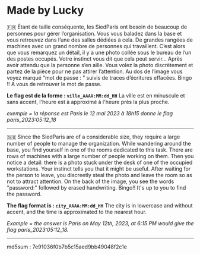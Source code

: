 # Made by Lucky

🇫🇷  Étant de taille conséquente, les SiedParis ont besoin de beaucoup de personnes pour gérer l’organisation. Vous vous baladez dans la base et vous retrouvez dans l’une des salles dédiées à cela. De grandes rangées de machines avec un grand nombre de personnes qui travaillent. C’est alors que vous remarquez un détail, il y a une photo collée sous le bureau de l’un des postes occupés. Votre instinct vous dit que cela peut servir… Après avoir attendu que la personne s’en aille. Vous volez la photo discrètement et partez de la pièce pour ne pas attirer l’attention.
Au dos de l’image vous voyez marqué “mot de passe : ”  suivis de traces d’écritures effacées. Bingo !! A vous de retrouver le mot de passe.


**Le flag est de la forme : `ville_AAAA:MM:dd_HH`**
La ville est en minuscule et sans accent, l'heure est à approximé à l'heure près la plus proche. 

*exemple = la réponse est Paris le 12 mai 2023 à 18h15 donne le flag paris_2023:05:12_18*


--------------------------------------------------------------------------------------------------------------

🇬🇧 Since the SiedParis are of a considerable size, they require a large number of people to manage the organization. While wandering around the base, you find yourself in one of the rooms dedicated to this task. There are rows of machines with a large number of people working on them. Then you notice a detail: there is a photo stuck under the desk of one of the occupied workstations. Your instinct tells you that it might be useful. After waiting for the person to leave, you discreetly steal the photo and leave the room so as not to attract attention.
On the back of the image, you see the words "password:" followed by erased handwriting. Bingo!! It's up to you to find the password.


**The flag format is : `city_AAAA:MM:dd_HH`**
The city is in lowercase and without accent, and the time is approximated to the nearest hour.

*Example = the answer is Paris on May 12th, 2023, at 6:15 PM would give the flag paris_2023:05:12_18.*


--------------------------------------------------------------------------------------------------------------
md5sum : 7e91036f0b7b5c15aed9bb49048f2c1e